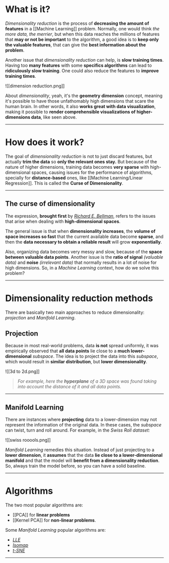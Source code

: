 # What is it?

*Dimensionality reduction* is the process of **decreasing the amount of features** in a [[Machine Learning]] problem. Normally, one would think *the more data, the merrier*, but when this data reaches the millions of features that **may or not be important** to the algorithm, a good idea is to **keep only the valuable features**, that can give the **best information about the problem**.

Another issue that *dimensionality reduction* can help, is **slow training times**. Having too **many features** with some **specifics algorithms** can lead to **ridiculously slow training**. One could also reduce the features to **improve training times**.

![[dimension reduction.png]]

About *dimensionality*, yeah, it's the **geometry dimension** concept, meaning it's possible to have those unfathomably high dimensions that scare the human brain. In other words, it also **works great with data visualization**, making it possible to **render comprehensible visualizations of higher-dimensions data**, like seen above.
___
# How does it work?

The goal of *dimensionality reduction* is not to just discard features, but actually **trim the data** so **only the relevant ones stay.** But because of the nature of higher dimensions, training data becomes **very sparse** with high-dimensional spaces, causing issues for the performance of algorithms, specially for **distance-based** ones, like [[Machine Learning/Linear Regression]]. 
This is called the **Curse of Dimensionality**.
___
## The curse of dimensionality

The expression, **brought first** by [*Richard E. Bellman*](https://en.wikipedia.org/wiki/Richard_E._Bellman), refers to the issues that arise when dealing with **high-dimensional spaces**.

The general issue is that when **dimensionality increases**, the **volume of space increases so fast** that the current available data become **sparse**, and then the **data necessary to obtain a reliable result** will grow **exponentially**. 

Also, organizing data becomes very messy and slow, because of the **space between valuable data points**. Another issue is the **ratio of signal** *(valuable data)* and **noise** *(irrelevant data)* that normally results in a lot of noise for high dimensions.
So, in a *Machine Learning* context, how do we solve this problem?
___
# Dimensionality reduction methods

There are basically two main approaches to reduce dimensionality: *projection* and *Manifold Learning*. 

## Projection

Because in most real-world problems, data **is not** spread uniformly, it was empirically observed that **all data points** lie close to a **much lower-dimensional** *subspace*. The idea is to project the data into this *subspace*, which would result in **similar distribution**, but **lower dimensionality**. 

![[3d to 2d.png]]
>*For example, here the **hyperplane** of a 3D space was found taking into account the distance of it and all data points.*
___
## Manifold Learning

There are instances where **projecting** data to a lower-dimension may not represent the information of the original data. In these cases, the *subspace* can twist, turn and roll around. For example, in the *Swiss Roll dataset:*

![[swiss rooools.png]]

*Manifold Learning* remedies this situation. Instead of just projecting to a **lower dimension**, it **assumes** that the data **lie close to a lower-dimensional manifold** and that the model will **benefit from a dimensionality reduction**. So, always train the model before, so you can have a solid baseline.
___
# Algorithms

The two most popular algorithms are:
- [[PCA]] for **linear problems**
- [[Kernel PCA]] for **non-linear problems**.

Some *Manifold Learning* popular algorithms are:
- [*LLE*](https://scikit-learn.org/stable/modules/generated/sklearn.manifold.LocallyLinearEmbedding.html)
- [*Isomap*](https://scikit-learn.org/stable/modules/generated/sklearn.manifold.Isomap.html#sklearn.manifold.Isomap)
- [*t-SNE*](https://scikit-learn.org/stable/modules/generated/sklearn.manifold.TSNE.html)
___
